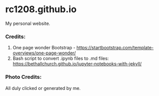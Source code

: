 # rc1208.github.io
My personal website.


### Credits:

1) One page wonder Bootstrap - https://startbootstrap.com/template-overviews/one-page-wonder/
2) Bash script to convert .ipynb files to .md files: https://bethallchurch.github.io/jupyter-notebooks-with-jekyll/

### Photo Credits:
All duly clicked or generated by me.
